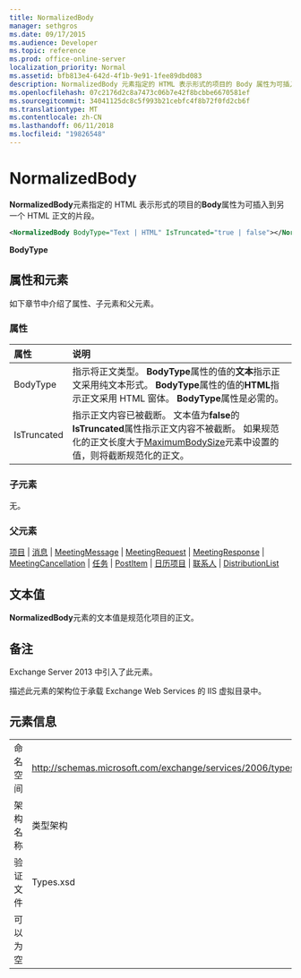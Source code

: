 ```yaml
---
title: NormalizedBody
manager: sethgros
ms.date: 09/17/2015
ms.audience: Developer
ms.topic: reference
ms.prod: office-online-server
localization_priority: Normal
ms.assetid: bfb813e4-642d-4f1b-9e91-1fee89dbd083
description: NormalizedBody 元素指定的 HTML 表示形式的项目的 Body 属性为可插入到另一个 HTML 正文的片段。
ms.openlocfilehash: 07c2176d2c8a7473c06b7e42f8bcbbe6670581ef
ms.sourcegitcommit: 34041125dc8c5f993b21cebfc4f8b72f0fd2cb6f
ms.translationtype: MT
ms.contentlocale: zh-CN
ms.lasthandoff: 06/11/2018
ms.locfileid: "19826548"
---
```

# <a name="normalizedbody"></a>NormalizedBody

**NormalizedBody**元素指定的 HTML 表示形式的项目的**Body**属性为可插入到另一个 HTML 正文的片段。 
  
```XML
<NormalizedBody BodyType="Text | HTML" IsTruncated="true | false"></NormalizedBody>
```

 **BodyType**
## <a name="attributes-and-elements"></a>属性和元素

如下章节中介绍了属性、子元素和父元素。
  
### <a name="attributes"></a>属性

|**属性**|**说明**|
|:-----|:-----|
|BodyType  <br/> |指示将正文类型。 **BodyType**属性的值的**文本**指示正文采用纯文本形式。 **BodyType**属性的值的**HTML**指示正文采用 HTML 窗体。 **BodyType**属性是必需的。  <br/> |
|IsTruncated  <br/> |指示正文内容已被截断。 文本值为**false**的**IsTruncated**属性指示正文内容不被截断。 如果规范化的正文长度大于[MaximumBodySize](maximumbodysize.md)元素中设置的值，则将截断规范化的正文。  <br/> |
   
### <a name="child-elements"></a>子元素

无。
  
### <a name="parent-elements"></a>父元素

[项目](item.md) | [消息](message-ex15websvcsotherref.md) | [MeetingMessage](meetingmessage.md) | [MeetingRequest](meetingrequest.md) | [MeetingResponse](meetingresponse.md) | [MeetingCancellation](meetingcancellation.md) | [任务](task.md) | [PostItem](postitem.md)  | [日历项目](calendaritem.md) | [联系人](contact.md) | [DistributionList](distributionlist.md)
  
## <a name="text-value"></a>文本值

**NormalizedBody**元素的文本值是规范化项目的正文。 
  
## <a name="remarks"></a>备注

Exchange Server 2013 中引入了此元素。
  
描述此元素的架构位于承载 Exchange Web Services 的 IIS 虚拟目录中。
  
## <a name="element-information"></a>元素信息

|||
|:-----|:-----|
|命名空间  <br/> |http://schemas.microsoft.com/exchange/services/2006/types  <br/> |
|架构名称  <br/> |类型架构  <br/> |
|验证文件  <br/> |Types.xsd  <br/> |
|可以为空  <br/> ||
   

